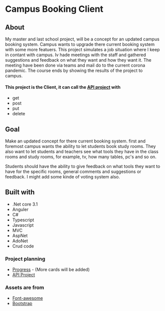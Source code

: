 # Campus Booking Client


## About
My master and last school project, will be a concept for an updated campus booking system. 
Campus wants to upgrade there current booking system with some more featuers.
This project simulates a job situation where I keep in contant with campus.
Iv hade meetings with the staff and gathered suggestions and feedback on what they want and how they want it. 
The meeting have been done via teams and mail do to the current corona pandemic. 
The course ends by showing the results of the project to campus.

#### This project is the Client, it can call the [API project](https://github.com/Carpenteri1/CampusBookingAPI) with
- get
- post
- put
- delete

## Goal
Make an updated concept for there current booking system. 
first and foremost campus wants the ability to let students book study rooms.
They also want to let students and teachers see what tools they have in the class rooms and study rooms,
for example, tv, how many tables, pc's and so on.

Students should have the ability to give feedback on what tools they want to have for the specific rooms, general comments and suggestions or feedback. I might add some kinde of voting system also.

## Built with

- .Net core 3.1
- Anguler
- C#
- Typescript
- Javascript
- MVC
- AspNet
- AdoNet
- Crud code

### Project planning
- [Progress](https://github.com/Carpenteri1/CampusBookingConcept/projects/1) - (More cards will be added)
- [API Project](https://github.com/Carpenteri1/CampusBookingAPI)

### Assets are from
- [Font-awesome](https://fontawesome.com/)
- [Bootstrap](https://getbootstrap.com/docs/4.0/utilities/flex/)
